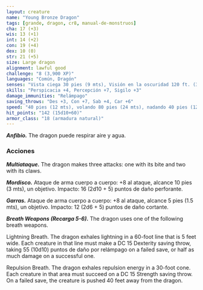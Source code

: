 ```yaml
---
layout: creature
name: "Young Bronze Dragon"
tags: [grande, dragon, cr8, manual-de-monstruos]
cha: 17 (+3)
wis: 13 (+1)
int: 14 (+2)
con: 19 (+4)
dex: 10 (0)
str: 21 (+5)
size: Large dragon
alignment: lawful good
challenge: "8 (3,900 XP)"
languages: "Común, Dragón"
senses: "Vista ciega 30 pies (9 mts), Visión en la oscuridad 120 ft. (36 mts)"
skills: "Perspicacia +4, Percepción +7, Sigilo +3"
damage_immunities: "Relámpago"
saving_throws: "Des +3, Con +7, Sab +4, Car +6"
speed: "40 pies (12 mts), volando 80 pies (24 mts), nadando 40 pies (12 mts)"
hit_points: "142 (15d10+60)"
armor_class: "18 (armadura natural)"
---
```


***Anfibio.*** The dragon puede respirar aire y agua.

### Acciones

***Multiataque.*** The dragon makes three attacks: one with its bite and two with its claws.

***Mordisco.*** Ataque de arma cuerpo a cuerpo: +8 al ataque, alcance 10 pies (3 mts), un objetivo. Impacto: 16 (2d10 + 5) puntos de daño perforante.

***Garras.*** Ataque de arma cuerpo a cuerpo: +8 al ataque, alcance 5 pies (1.5 mts), un objetivo. Impacto: 12 (2d6 + 5) puntos de daño cortante.

***Breath Weapons (Recarga 5-6).*** The dragon uses one of the following breath weapons.

Lightning Breath. The dragon exhales lightning in a 60-foot line that is 5 feet wide. Each creature in that line must make a DC 15 Dexterity saving throw, taking 55 (10d10) puntos de daño por relámpago on a failed save, or half as much damage on a successful one.

Repulsion Breath. The dragon exhales repulsion energy in a 30-foot cone. Each creature in that area must succeed on a DC 15 Strength saving throw. On a failed save, the creature is pushed 40 feet away from the dragon.